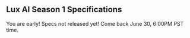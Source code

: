 ## Lux AI Season 1 Specifications

You are early! Specs not released yet! Come back June 30, 6:00PM PST time.
